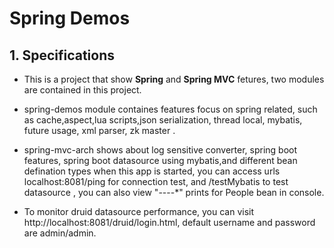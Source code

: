 # Spring Demos

## 1. Specifications

   * This is a project that show **Spring** and **Spring MVC** fetures, two modules are contained in this project.
   * spring-demos module containes features focus on spring related, such as cache,aspect,lua scripts,json serialization,
   thread local, mybatis, future usage, xml parser, zk master .

   * spring-mvc-arch shows about log sensitive converter, spring boot features, spring boot datasource using mybatis,and different bean defination types
   when this app is started, you can access urls localhost:8081/ping for connection test, and /testMybatis to test datasource
   , you can also view "----*" prints for People bean in console.
  * To monitor druid datasource performance, you can visit http://localhost:8081/druid/login.html, default username and password are admin/admin.



   
